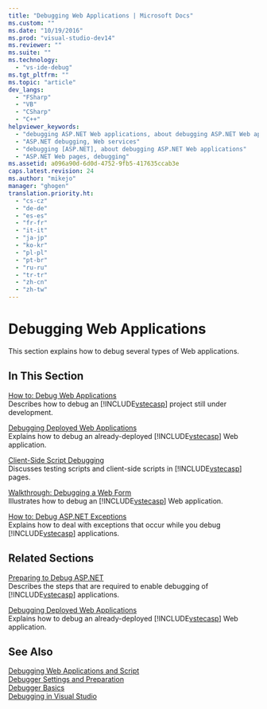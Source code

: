 ```yaml
---
title: "Debugging Web Applications | Microsoft Docs"
ms.custom: ""
ms.date: "10/19/2016"
ms.prod: "visual-studio-dev14"
ms.reviewer: ""
ms.suite: ""
ms.technology: 
  - "vs-ide-debug"
ms.tgt_pltfrm: ""
ms.topic: "article"
dev_langs: 
  - "FSharp"
  - "VB"
  - "CSharp"
  - "C++"
helpviewer_keywords: 
  - "debugging ASP.NET Web applications, about debugging ASP.NET Web applications"
  - "ASP.NET debugging, Web services"
  - "debugging [ASP.NET], about debugging ASP.NET Web applications"
  - "ASP.NET Web pages, debugging"
ms.assetid: a096a90d-6d0d-4752-9fb5-417635ccab3e
caps.latest.revision: 24
ms.author: "mikejo"
manager: "ghogen"
translation.priority.ht: 
  - "cs-cz"
  - "de-de"
  - "es-es"
  - "fr-fr"
  - "it-it"
  - "ja-jp"
  - "ko-kr"
  - "pl-pl"
  - "pt-br"
  - "ru-ru"
  - "tr-tr"
  - "zh-cn"
  - "zh-tw"
---
```

# Debugging Web Applications
This section explains how to debug several types of Web applications.  
  
## In This Section  
 [How to: Debug Web Applications](../debugger/how-to--debug-web-applications.md)  
 Describes how to debug an [!INCLUDE[vstecasp](../code-quality/includes/vstecasp_md.md)] project still under development.  
  
 [Debugging Deployed Web Applications](../debugger/debugging-deployed-web-applications.md)  
 Explains how to debug an already-deployed [!INCLUDE[vstecasp](../code-quality/includes/vstecasp_md.md)] Web application.  
  
 [Client-Side Script Debugging](../debugger/client-side-script-debugging.md)  
 Discusses testing scripts and client-side scripts in [!INCLUDE[vstecasp](../code-quality/includes/vstecasp_md.md)] pages.  
  
 [Walkthrough: Debugging a Web Form](../debugger/walkthrough--debugging-a-web-form.md)  
 Illustrates how to debug an [!INCLUDE[vstecasp](../code-quality/includes/vstecasp_md.md)] Web application.  
  
 [How to: Debug ASP.NET Exceptions](../debugger/how-to--debug-asp.net-exceptions.md)  
 Explains how to deal with exceptions that occur while you debug [!INCLUDE[vstecasp](../code-quality/includes/vstecasp_md.md)] applications.  
  
## Related Sections  
 [Preparing to Debug ASP.NET](../debugger/preparing-to-debug-asp.net.md)  
 Describes the steps that are required to enable debugging of [!INCLUDE[vstecasp](../code-quality/includes/vstecasp_md.md)] applications.  
  
 [Debugging Deployed Web Applications](../debugger/debugging-deployed-web-applications.md)  
 Explains how to debug an already-deployed [!INCLUDE[vstecasp](../code-quality/includes/vstecasp_md.md)] Web application.  
  
## See Also  
 [Debugging Web Applications and Script](../debugger/debugging-web-applications-and-script.md)   
 [Debugger Settings and Preparation](../debugger/debugger-settings-and-preparation.md)   
 [Debugger Basics](../debugger/debugger-basics.md)   
 [Debugging in Visual Studio](../debugger/debugging-in-visual-studio.md)